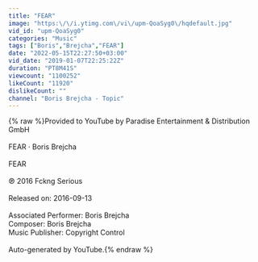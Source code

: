 ```yaml
---
title: "FEAR"
image: "https:\/\/i.ytimg.com\/vi\/upm-QoaSyg0\/hqdefault.jpg"
vid_id: "upm-QoaSyg0"
categories: "Music"
tags: ["Boris","Brejcha","FEAR"]
date: "2022-05-15T22:27:50+03:00"
vid_date: "2019-01-07T22:25:22Z"
duration: "PT8M41S"
viewcount: "1100252"
likeCount: "11920"
dislikeCount: ""
channel: "Boris Brejcha - Topic"
---
```

{% raw %}Provided to YouTube by Paradise Entertainment &amp; Distribution GmbH<br /><br />FEAR · Boris Brejcha<br /><br />FEAR<br /><br />℗ 2016 Fckng Serious<br /><br />Released on: 2016-09-13<br /><br />Associated  Performer: Boris Brejcha<br />Composer: Boris Brejcha<br />Music  Publisher: Copyright Control<br /><br />Auto-generated by YouTube.{% endraw %}
